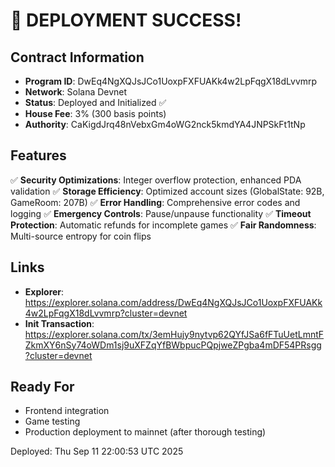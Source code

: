 # 🎉 DEPLOYMENT SUCCESS!

## Contract Information
- **Program ID**: DwEq4NgXQJsJCo1UoxpFXFUAKk4w2LpFqgX18dLvvmrp
- **Network**: Solana Devnet  
- **Status**: Deployed and Initialized ✅
- **House Fee**: 3% (300 basis points)
- **Authority**: CaKigdJrq48nVebxGm4oWG2nck5kmdYA4JNPSkFt1tNp

## Features
✅ **Security Optimizations**: Integer overflow protection, enhanced PDA validation
✅ **Storage Efficiency**: Optimized account sizes (GlobalState: 92B, GameRoom: 207B) 
✅ **Error Handling**: Comprehensive error codes and logging
✅ **Emergency Controls**: Pause/unpause functionality
✅ **Timeout Protection**: Automatic refunds for incomplete games
✅ **Fair Randomness**: Multi-source entropy for coin flips

## Links
- **Explorer**: https://explorer.solana.com/address/DwEq4NgXQJsJCo1UoxpFXFUAKk4w2LpFqgX18dLvvmrp?cluster=devnet
- **Init Transaction**: https://explorer.solana.com/tx/3emHujy9nytvp62QYfJSa6fFTuUetLmntFZkmXY6nSy74oWDm1sj9uXFZqYfBWbpucPQpjweZPgba4mDF54PRsgg?cluster=devnet

## Ready For
- Frontend integration
- Game testing
- Production deployment to mainnet (after thorough testing)

Deployed: Thu Sep 11 22:00:53 UTC 2025
